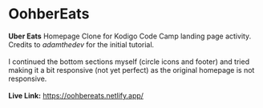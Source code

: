 # OohberEats
**Uber Eats** Homepage Clone for Kodigo Code Camp landing page activity. Credits to _adamthedev_ for the initial tutorial.\
\
I continued the bottom sections myself (circle icons and footer) and tried making it a bit responsive (not yet perfect) as the original homepage is not responsive.\
\
__Live Link:__ https://oohbereats.netlify.app/
